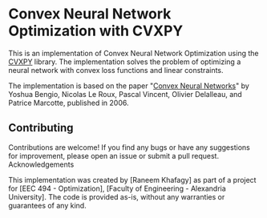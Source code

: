# Convex Neural Network Optimization with CVXPY
This is an implementation of Convex Neural Network Optimization using the [CVXPY](https://www.cvxpy.org/)
 library. The implementation solves the problem of optimizing a neural network with convex loss functions and linear constraints.

The implementation is based on the paper "[Convex Neural Networks](https://proceedings.neurips.cc/paper_files/paper/2005/file/0fc170ecbb8ff1afb2c6de48ea5343e7-Paper.pdf)" by Yoshua Bengio, Nicolas Le Roux, Pascal Vincent, Olivier Delalleau, and Patrice Marcotte, published in 2006.

## Contributing

Contributions are welcome! If you find any bugs or have any suggestions for improvement, please open an issue or submit a pull request.
Acknowledgements

This implementation was created by [Raneem Khafagy] as part of a project for [EEC 494 - Optimization], [Faculty of Engineering - Alexandria University]. The code is provided as-is, without any warranties or guarantees of any kind.
